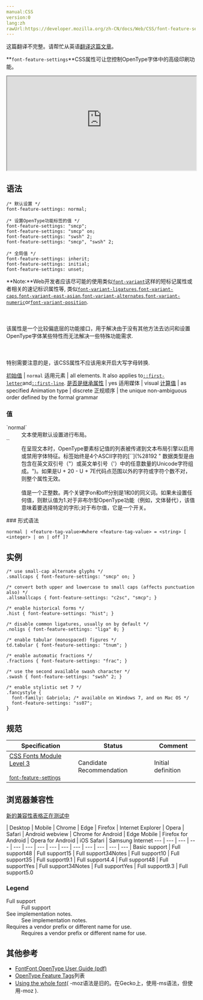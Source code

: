 ```yaml
---
manual:CSS
version:0
lang:zh
rawUrl:https://developer.mozilla.org/zh-CN/docs/Web/CSS/font-feature-settings
---
```




这篇翻译不完整。请帮忙从英语[翻译这篇文章](%30102 "")。






**`font-feature-settings`**CSS属性可让您控制OpenType字体中的高级印刷功能。

<iframe src='https://interactive-examples.mdn.mozilla.net/pages/css/font-feature-settings.html' width='100%' height='250'></iframe>

## 语法<a name="语法"></a>

```
/* 默认设置 */
font-feature-settings: normal;

/* 设置OpenType功能标签的值 */
font-feature-settings: "smcp";
font-feature-settings: "smcp" on;
font-feature-settings: "swsh" 2;
font-feature-settings: "smcp", "swsh" 2;

/* 全局值 */
font-feature-settings: inherit;
font-feature-settings: initial;
font-feature-settings: unset;
```
**Note:**Web开发者应该尽可能的使用类似[`font-variant`](%27958 "The font-variant CSS property is a shorthand for the longhand properties font-variant-caps, font-variant-numeric, font-variant-alternates, font-variant-ligatures, and font-variant-east-asian. You can also set the CSS Level 2 (Revision 1) values of font-variant, (that is, normal or small-caps), by using the font shorthand.")这样的短标记属性或者相关的速记标识属性等, 类似[`font-variant-ligatures`](%27963 "此页面仍未被本地化, 期待您的翻译!"),[`font-variant-caps`](%27961 "此页面仍未被本地化, 期待您的翻译!"),[`font-variant-east-asian`](%27962 "此页面仍未被本地化, 期待您的翻译!"),[`font-variant-alternates`](%27960 "此页面仍未被本地化, 期待您的翻译!"),[`font-variant-numeric`](%27964 "此页面仍未被本地化, 期待您的翻译!")or[`font-variant-position`](%27965 "此页面仍未被本地化, 期待您的翻译!").<br></br><br></br>该属性是一个比较偏底层的功能接口，用于解决由于没有其他方法去访问和设置OpenType字体某些特性而无法解决一些特殊功能需求.<br></br><br></br>特别需要注意的是，该CSS属性不应该用来开启大写字母转换.

[初始值](%28302 "") | `normal` 
适用元素 | all elements. It also applies to[`::first-letter`](%27929 "CSS 伪元素 ::first-letter会选中某 block-level element（块级元素）第一行的第一个字母，并且文字所处的行之前没有其他内容（如图片和内联的表格） 。")and[`::first-line`](%27930 "::first-line CSS pseudo-element （CSS伪元素）在某 block-level element （块级元素）的第一行应用样式。第一行的长度取决于很多因素，包括元素宽度，文档宽度和文本的文字大小。"). 
[是否是继承属性](%28299 "") | yes 
适用媒体 | visual 
[计算值](%28304 "") | as specified 
Animation type | discrete 
正规顺序 | the unique non-ambiguous order defined by the formal grammar 


### 值<a name="值"></a>
<dl><dt id=''>`normal`</dt><dd>文本使用默认设置进行布局。</dd><dt id=''>`<feature-tag-value>`</dt><dd>在呈现文本时，OpenType要素标记值的列表被传递到文本布局引擎以启用或禁用字体特征。标签始终是4个ASCII字符的[`<string>`](%28192 "<string> 数据类型是由包含在英文双引号（"）或英文单引号（'）中的任意数量的Unicode字符组成。")。如果是U + 20 - U + 7E代码点范围以外的字符或字符个数不对，则整个属性无效。<br></br>值是一个正整数。两个关键字on和off分别是1和0的同义词。如果未设置任何值，则默认值为1.对于非布尔型OpenType功能（例如，文体替代），该值意味着要选择特定的字形;对于布尔值，它是一个开关。</dd></dl>
### 形式语法<a name="形式语法"></a>

```
normal | <feature-tag-value>#where <feature-tag-value> = <string> [ <integer> | on | off ]?
```

## 实例<a name="实例"></a>

```
/* use small-cap alternate glyphs */
.smallcaps { font-feature-settings: "smcp" on; }

/* convert both upper and lowercase to small caps (affects punctuation also) */
.allsmallcaps { font-feature-settings: "c2sc", "smcp"; }

/* enable historical forms */
.hist { font-feature-settings: "hist"; }

/* disable common ligatures, usually on by default */
.noligs { font-feature-settings: "liga" 0; }

/* enable tabular (monospaced) figures */
td.tabular { font-feature-settings: "tnum"; }

/* enable automatic fractions */
.fractions { font-feature-settings: "frac"; }

/* use the second available swash character */
.swash { font-feature-settings: "swsh" 2; }

/* enable stylistic set 7 */
.fancystyle {
  font-family: Gabriola; /* available on Windows 7, and on Mac OS */
  font-feature-settings: "ss07";
}
```

## 规范<a name="规范"></a>

Specification | Status | Comment 
 ---  |  ---  |  ---  | 
[CSS Fonts Module Level 3<br></br><small>font-feature-settings</small>](%30103 "") | Candidate Recommendation | Initial definition 


## 浏览器兼容性<a name="浏览器兼容性"></a>
[新的兼容性表格正在测试中<i></i>](%3360 "")

 | <abbr>Desktop<i></i></abbr> | <abbr>Mobile<i></i></abbr> 
 | <abbr>Chrome<i></i></abbr> | <abbr>Edge<i></i></abbr> | <abbr>Firefox<i></i></abbr> | <abbr>Internet Explorer<i></i></abbr> | <abbr>Opera<i></i></abbr> | <abbr>Safari<i></i></abbr> | <abbr>Android webview<i></i></abbr> | <abbr>Chrome for Android<i></i></abbr> | <abbr>Edge Mobile<i></i></abbr> | <abbr>Firefox for Android<i></i></abbr> | <abbr>Opera for Android<i></i></abbr> | <abbr>iOS Safari<i></i></abbr> | <abbr>Samsung Internet<i></i></abbr> 
 ---  |  ---  |  ---  |  ---  |  ---  |  ---  |  ---  |  ---  |  ---  |  ---  |  ---  |  ---  |  ---  |  ---  | 
Basic support | <abbr>Full support</abbr>48 | <abbr>Full support</abbr>15 | <abbr>Full support</abbr>34<abbr>Notes<i></i></abbr> | <abbr>Full support</abbr>10 | <abbr>Full support</abbr>35 | <abbr>Full support</abbr>9.1 | <abbr>Full support</abbr>4.4 | <abbr>Full support</abbr>48 | <abbr>Full support</abbr>Yes | <abbr>Full support</abbr>34<abbr>Notes<i></i></abbr> | <abbr>Full support</abbr>Yes | <abbr>Full support</abbr>9.3 | <abbr>Full support</abbr>5.0 


### Legend<a name="Legend"></a>
<dl><dt id=''><abbr>Full support</abbr></dt><dd>Full support</dd><dt id=''><abbr>See implementation notes.<i></i></abbr></dt><dd>See implementation notes.</dd><dt id=''><abbr>Requires a vendor prefix or different name for use.<i></i></abbr></dt><dd>Requires a vendor prefix or different name for use.</dd></dl>


## 其他参考<a name="其他参考"></a>

* [FontFont OpenType User Guide (pdf)](%30104 "http://www.fontfont.com/opentype/FF_OT_UserGuide_v2.pdf")
* [OpenType Feature Tags](%30105 "http://www.microsoft.com/typography/otspec/featurelist.htm")列表
* [Using the whole font](%30106 "http://blogs.msdn.com/b/ie/archive/2012/01/09/css-corner-using-the-whole-font.aspx")( -moz语法是旧的。在Gecko上，使用-ms语法，但使用-moz ).




